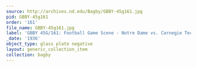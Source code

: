 ```yaml
---
source: http://archives.nd.edu/Bagby/GBBY-45g161.jpg
pid: GBBY-45g161
order: '161'
file_name: GBBY-45g161.jpg
label: 'GBBY 45G/161: Football Game Scene - Notre Dame vs. Carnegie Tech - 1936'
_date: '1936'
object_type: glass plate negative
layout: generic_collection_item
collection: bagby
---
```

